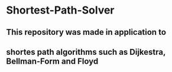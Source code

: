 # Shortest-Path-Solver

## This repository was made in application to
## shortes path algorithms such as Dijkestra, Bellman-Form and Floyd
